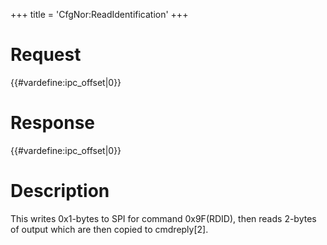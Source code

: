 +++
title = 'CfgNor:ReadIdentification'
+++

# Request

{{#vardefine:ipc_offset\|0}}

# Response

{{#vardefine:ipc_offset\|0}}

# Description

This writes 0x1-bytes to SPI for command 0x9F(RDID), then reads 2-bytes
of output which are then copied to cmdreply\[2\].